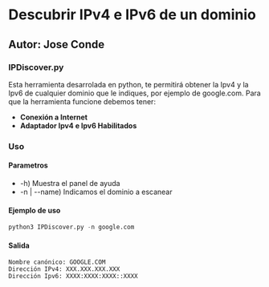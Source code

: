 # Descubrir IPv4 e IPv6 de un dominio
## Autor: Jose Conde 
### IPDiscover.py

Esta herramienta desarrolada en python, te permitirá obtener la Ipv4 y la Ipv6 de cualquier dominio que le indiques, por ejemplo de google.com. Para que la herramienta funcione debemos tener: 
- **Conexión a Internet**
- **Adaptador Ipv4 e Ipv6 Habilitados**

### Uso 
#### Parametros 
- -h) Muestra el panel de ayuda
- -n | --name) Indicamos el dominio a escanear
#### Ejemplo de uso
```Python
python3 IPDiscover.py -n google.com
```
#### Salida 
```
Nombre canónico: GOOGLE.COM
Dirección IPv4: XXX.XXX.XXX.XXX
Dirección Ipv6: XXXX:XXXX:XXXX::XXXX
```
